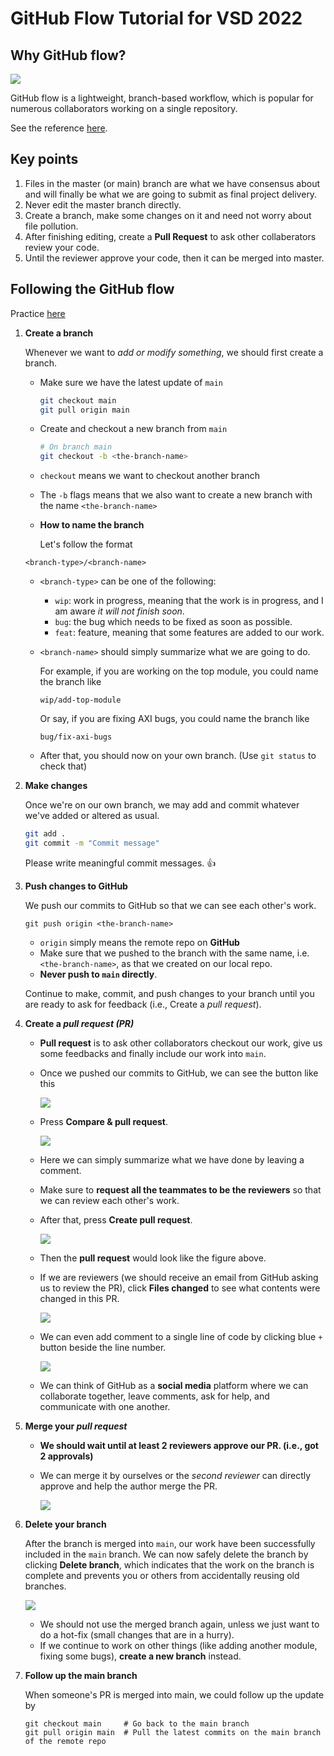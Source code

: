 # GitHub Flow Tutorial for VSD 2022

## Why GitHub flow?

![](https://i.imgur.com/5nhfuV9.png)

GitHub flow is a lightweight, branch-based workflow, which is popular for numerous collaborators working on a single repository.

See the reference [here](https://docs.github.com/en/get-started/quickstart/github-flow).

## Key points

1. Files in the master (or main) branch are what we have consensus about and will finally be what we are going to submit as final project delivery.
2. Never edit the master branch directly.
3. Create a branch, make some changes on it and need not worry about file pollution.
4. After finishing editing, create a **Pull Request** to ask other collaberators review your code.
5. Until the reviewer approve your code, then it can be merged into master.

## Following the GitHub flow

Practice [here](https://github.com/yuyuranium/vsd-test-github-flow)

1. **Create a branch**

   Whenever we want to *add or modify something*, we should first create a branch.

   - Make sure we have the latest update of `main`

     ```bash
     git checkout main
     git pull origin main
     ```
   - Create and checkout a new branch from `main`

     ```bash
     # On branch main
     git checkout -b <the-branch-name>
     ```

   - `checkout` means we want to checkout another branch

   - The `-b` flags means that we also want to create a new branch with the name `<the-branch-name>`
   
    - **How to name the branch**
      
      Let's follow the format

     ```
     <branch-type>/<branch-name>
     ```

     - `<branch-type>` can be one of the following:

       - `wip`: work in progress, meaning that the work is in progress, and I am aware *it will not finish soon*.
       - `bug`: the bug which needs to be fixed as soon as possible.
       - `feat`: feature, meaning that some features are added to our work.
       
     - `<branch-name>` should simply summarize what we are going to do.

       For example, if you are working on the top module, you could name the branch like

       ```
       wip/add-top-module
       ```
       
       Or say, if you are fixing AXI bugs, you could name the branch like
       
       ```
       bug/fix-axi-bugs
       ```

   - After that, you should now on your own branch. (Use `git status` to check that)
   
2. **Make changes**

   Once we're on our own branch, we may add and commit whatever we've added or altered as usual.

   ```bash
   git add .
   git commit -m "Commit message"
   ```
   
   Please write meaningful commit messages. :+1:

3. **Push changes to GitHub**

   We push our commits to GitHub so that we can see each other's work.

   ```shell
   git push origin <the-branch-name>
   ```

   - `origin` simply means the remote repo on **GitHub**
   - Make sure that we pushed to the branch with the same name, i.e. `<the-branch-name>`, as that we created on our local repo.
   - **Never push to `main` directly**.

   Continue to make, commit, and push changes to your branch until you are ready to ask for feedback (i.e., Create a *pull request*).

4. **Create a *pull request (PR)***

   - **Pull request** is to ask other collaborators checkout our work, give us some feedbacks and finally include our work into `main`.

   - Once we pushed our commits to GitHub, we can see the button like this

     ![](https://imgur.com/64e3ZVg.png)

   - Press **Compare & pull request**.

     ![](https://imgur.com/ofzZDBi.png)

   - Here we can simply summarize what we have done by leaving a comment.

   - Make sure to **request all the teammates to be the reviewers** so that we can review each other's work.

   - After that, press **Create pull request**.

     ![](https://imgur.com/aZrbsiJ.png)

   - Then the **pull request** would look like the figure above.

   - If we are reviewers (we should receive an email from GitHub asking us to review the PR), click **Files changed** to see what contents were changed in this PR.

     ![](https://imgur.com/2gYT3Jd.png)

   - We can even add comment to a single line of code by clicking blue `+` button beside the line number.

     ![](https://imgur.com/1YfDrXm.png)
     
   - We can think of GitHub as a **social media** platform where we can collaborate together, leave comments, ask for help, and communicate with one another.

5. **Merge your *pull request***

   - **We should wait until at least 2 reviewers approve our PR. (i.e., got 2 approvals)**

   - We can merge it by ourselves or the *second reviewer* can directly approve and help the author merge the PR.

     ![](https://imgur.com/NKe9JUi.png)

6. **Delete your branch**

   After the branch is merged into `main`, our work have been successfully included in the `main` branch. We can now safely delete the branch by clicking **Delete branch**, which indicates that the work on the branch is complete and prevents you or others from accidentally reusing old branches.

   ![](https://imgur.com/j36nn6O.png)

   - We should not use the merged branch again, unless we just want to do a hot-fix (small changes that are in a hurry).
   - If we continue to work on other things (like adding another module, fixing some bugs), **create a new branch** instead.
   
7. **Follow up the main branch**

   When someone's PR is merged into main, we could follow up the update by

   ```shell
   git checkout main     # Go back to the main branch
   git pull origin main  # Pull the latest commits on the main branch of the remote repo
   ```
